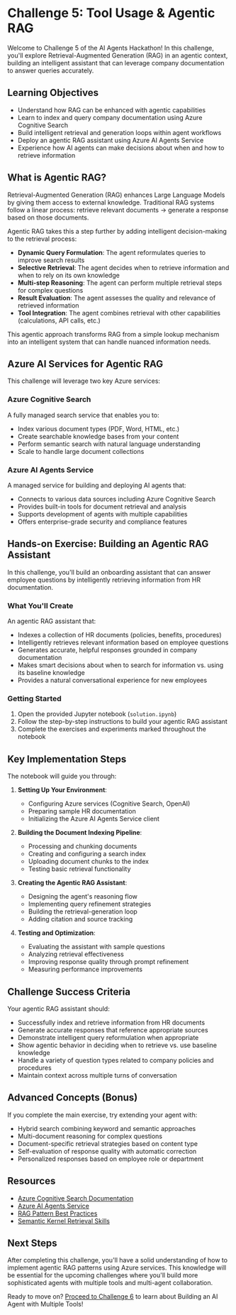 # Challenge 5: Tool Usage & Agentic RAG

Welcome to Challenge 5 of the AI Agents Hackathon! In this challenge, you'll explore Retrieval-Augmented Generation (RAG) in an agentic context, building an intelligent assistant that can leverage company documentation to answer queries accurately.

## Learning Objectives

- Understand how RAG can be enhanced with agentic capabilities
- Learn to index and query company documentation using Azure Cognitive Search
- Build intelligent retrieval and generation loops within agent workflows
- Deploy an agentic RAG assistant using Azure AI Agents Service
- Experience how AI agents can make decisions about when and how to retrieve information

## What is Agentic RAG?

Retrieval-Augmented Generation (RAG) enhances Large Language Models by giving them access to external knowledge. Traditional RAG systems follow a linear process: retrieve relevant documents → generate a response based on those documents.

Agentic RAG takes this a step further by adding intelligent decision-making to the retrieval process:

- **Dynamic Query Formulation**: The agent reformulates queries to improve search results
- **Selective Retrieval**: The agent decides when to retrieve information and when to rely on its own knowledge
- **Multi-step Reasoning**: The agent can perform multiple retrieval steps for complex questions
- **Result Evaluation**: The agent assesses the quality and relevance of retrieved information
- **Tool Integration**: The agent combines retrieval with other capabilities (calculations, API calls, etc.)

This agentic approach transforms RAG from a simple lookup mechanism into an intelligent system that can handle nuanced information needs.

## Azure AI Services for Agentic RAG

This challenge will leverage two key Azure services:

### Azure Cognitive Search

A fully managed search service that enables you to:
- Index various document types (PDF, Word, HTML, etc.)
- Create searchable knowledge bases from your content
- Perform semantic search with natural language understanding
- Scale to handle large document collections

### Azure AI Agents Service

A managed service for building and deploying AI agents that:
- Connects to various data sources including Azure Cognitive Search
- Provides built-in tools for document retrieval and analysis
- Supports development of agents with multiple capabilities
- Offers enterprise-grade security and compliance features

## Hands-on Exercise: Building an Agentic RAG Assistant

In this challenge, you'll build an onboarding assistant that can answer employee questions by intelligently retrieving information from HR documentation.

### What You'll Create

An agentic RAG assistant that:
- Indexes a collection of HR documents (policies, benefits, procedures)
- Intelligently retrieves relevant information based on employee questions
- Generates accurate, helpful responses grounded in company documentation
- Makes smart decisions about when to search for information vs. using its baseline knowledge
- Provides a natural conversational experience for new employees

### Getting Started

1. Open the provided Jupyter notebook (`solution.ipynb`)
2. Follow the step-by-step instructions to build your agentic RAG assistant
3. Complete the exercises and experiments marked throughout the notebook

## Key Implementation Steps

The notebook will guide you through:

1. **Setting Up Your Environment**:
   - Configuring Azure services (Cognitive Search, OpenAI)
   - Preparing sample HR documentation
   - Initializing the Azure AI Agents Service client

2. **Building the Document Indexing Pipeline**:
   - Processing and chunking documents
   - Creating and configuring a search index
   - Uploading document chunks to the index
   - Testing basic retrieval functionality

3. **Creating the Agentic RAG Assistant**:
   - Designing the agent's reasoning flow
   - Implementing query refinement strategies
   - Building the retrieval-generation loop
   - Adding citation and source tracking

4. **Testing and Optimization**:
   - Evaluating the assistant with sample questions
   - Analyzing retrieval effectiveness
   - Improving response quality through prompt refinement
   - Measuring performance improvements

## Challenge Success Criteria

Your agentic RAG assistant should:
- Successfully index and retrieve information from HR documents
- Generate accurate responses that reference appropriate sources
- Demonstrate intelligent query reformulation when appropriate
- Show agentic behavior in deciding when to retrieve vs. use baseline knowledge
- Handle a variety of question types related to company policies and procedures
- Maintain context across multiple turns of conversation

## Advanced Concepts (Bonus)

If you complete the main exercise, try extending your agent with:
- Hybrid search combining keyword and semantic approaches
- Multi-document reasoning for complex questions
- Document-specific retrieval strategies based on content type
- Self-evaluation of response quality with automatic correction
- Personalized responses based on employee role or department

## Resources

- [Azure Cognitive Search Documentation](https://learn.microsoft.com/en-us/azure/search/)
- [Azure AI Agents Service](https://learn.microsoft.com/en-us/azure/ai-agents-service/)
- [RAG Pattern Best Practices](https://learn.microsoft.com/en-us/azure/ai-services/openai/concepts/retrieval-augmented-generation)
- [Semantic Kernel Retrieval Skills](https://learn.microsoft.com/en-us/semantic-kernel/memories/memories-rag)

## Next Steps

After completing this challenge, you'll have a solid understanding of how to implement agentic RAG patterns using Azure services. This knowledge will be essential for the upcoming challenges where you'll build more sophisticated agents with multiple tools and multi-agent collaboration.

Ready to move on? [Proceed to Challenge 6](../challenge-6/README.md) to learn about Building an AI Agent with Multiple Tools! 